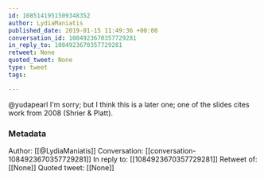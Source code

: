 ```yaml
---
id: 1085141951509348352
author: LydiaManiatis
published_date: 2019-01-15 11:49:36 +00:00
conversation_id: 1084923670357729281
in_reply_to: 1084923670357729281
retweet: None
quoted_tweet: None
type: tweet
tags:

---
```


@yudapearl I'm sorry; but I think this is a later one; one of the slides cites work from 2008 (Shrier &amp; Platt).

### Metadata

Author: [[@LydiaManiatis]]
Conversation: [[conversation-1084923670357729281]]
In reply to: [[1084923670357729281]]
Retweet of: [[None]]
Quoted tweet: [[None]]
